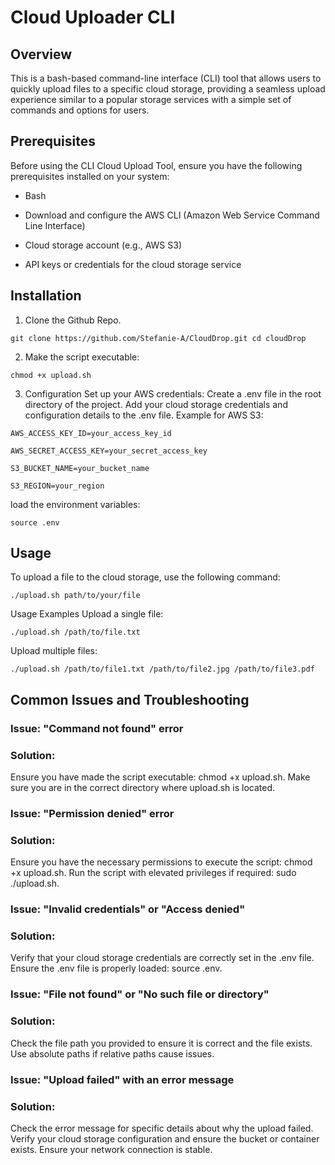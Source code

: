 # Cloud Uploader CLI
## Overview
This is a bash-based command-line interface (CLI) tool that allows users to quickly upload files to a specific cloud storage, providing a seamless upload experience similar to a popular storage services with a simple set of commands and options for users.

## Prerequisites
Before using the CLI Cloud Upload Tool, ensure you have the following prerequisites installed on your system:

- Bash

- Download and configure the AWS CLI (Amazon Web Service Command Line Interface)

- Cloud storage account (e.g., AWS S3)

- API keys or credentials for the cloud storage service

## Installation
1. Clone the Github Repo.

`
git clone https://github.com/Stefanie-A/CloudDrop.git
cd cloudDrop
`

2. Make the script executable:

` chmod +x upload.sh
`

3. Configuration
Set up your AWS credentials: 
Create a .env file in the root directory of the project.
Add your cloud storage credentials and configuration details to the .env file. Example for AWS S3:

` AWS_ACCESS_KEY_ID=your_access_key_id `

` AWS_SECRET_ACCESS_KEY=your_secret_access_key `

` S3_BUCKET_NAME=your_bucket_name `

` S3_REGION=your_region `

load the environment variables:

`
source .env
`

## Usage
To upload a file to the cloud storage, use the following command:

`
./upload.sh path/to/your/file
`

Usage Examples
Upload a single file:

`
./upload.sh /path/to/file.txt
`

Upload multiple files:

`
./upload.sh /path/to/file1.txt /path/to/file2.jpg /path/to/file3.pdf
`
<!-- Specify a custom destination path in the cloud storage:

bash
Copy code
./upload.sh /path/to/file.txt --dest-folder /custom/destination/path -->

## Common Issues and Troubleshooting
### Issue: "Command not found" error
### Solution:
Ensure you have made the script executable: chmod +x upload.sh.
Make sure you are in the correct directory where upload.sh is located.

### Issue: "Permission denied" error
### Solution:
Ensure you have the necessary permissions to execute the script: chmod +x upload.sh.
Run the script with elevated privileges if required: sudo ./upload.sh.

### Issue: "Invalid credentials" or "Access denied"
### Solution:
Verify that your cloud storage credentials are correctly set in the .env file.
Ensure the .env file is properly loaded: source .env.

### Issue: "File not found" or "No such file or directory"
### Solution:
Check the file path you provided to ensure it is correct and the file exists.
Use absolute paths if relative paths cause issues.

### Issue: "Upload failed" with an error message
### Solution:
Check the error message for specific details about why the upload failed.
Verify your cloud storage configuration and ensure the bucket or container exists.
Ensure your network connection is stable.
